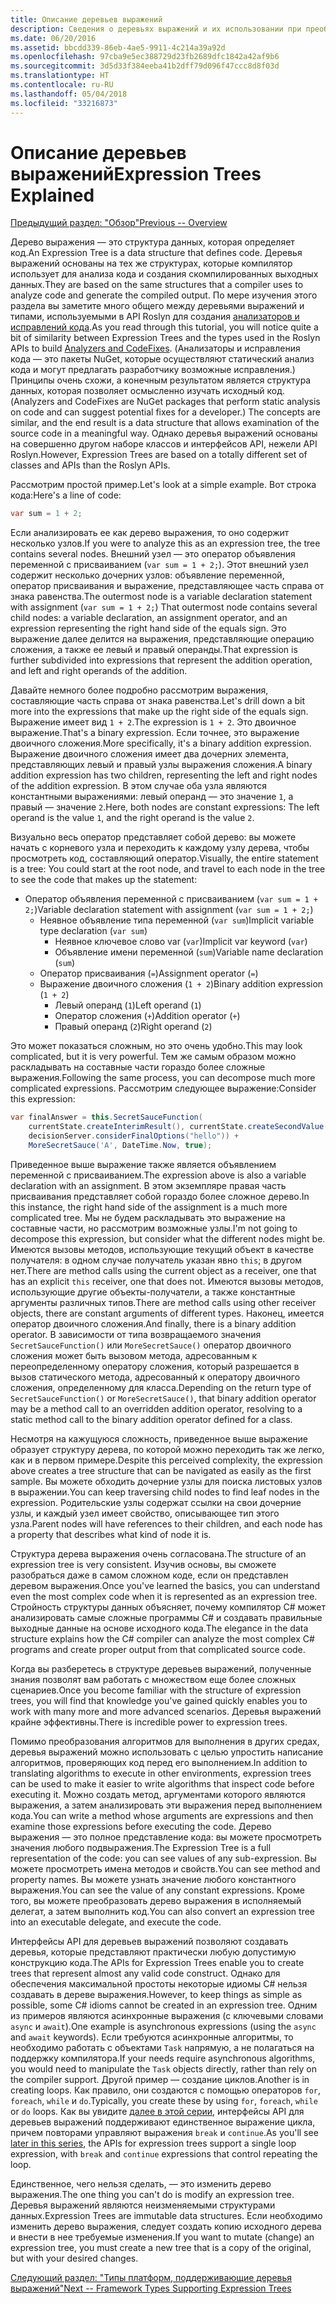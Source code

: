```yaml
---
title: Описание деревьев выражений
description: Сведения о деревьях выражений и их использовании при преобразовании алгоритмов для выполнения кода во внешних средах и его проверки перед выполнением.
ms.date: 06/20/2016
ms.assetid: bbcdd339-86eb-4ae5-9911-4c214a39a92d
ms.openlocfilehash: 97cba9e5ec388729d23fb2689dfc1842a42af9b6
ms.sourcegitcommit: 3d5d33f384eeba41b2dff79d096f47ccc8d8f03d
ms.translationtype: HT
ms.contentlocale: ru-RU
ms.lasthandoff: 05/04/2018
ms.locfileid: "33216873"
---
```

# <a name="expression-trees-explained"></a><span data-ttu-id="e96ea-103">Описание деревьев выражений</span><span class="sxs-lookup"><span data-stu-id="e96ea-103">Expression Trees Explained</span></span>

[<span data-ttu-id="e96ea-104">Предыдущий раздел: "Обзор"</span><span class="sxs-lookup"><span data-stu-id="e96ea-104">Previous -- Overview</span></span>](expression-trees.md)

<span data-ttu-id="e96ea-105">Дерево выражения — это структура данных, которая определяет код.</span><span class="sxs-lookup"><span data-stu-id="e96ea-105">An Expression Tree is a data structure that defines code.</span></span> <span data-ttu-id="e96ea-106">Деревья выражений основаны на тех же структурах, которые компилятор использует для анализа кода и создания скомпилированных выходных данных.</span><span class="sxs-lookup"><span data-stu-id="e96ea-106">They are based on the same structures that a compiler uses to analyze code and generate the compiled output.</span></span> <span data-ttu-id="e96ea-107">По мере изучения этого раздела вы заметите много общего между деревьями выражений и типами, используемыми в API Roslyn для создания [анализаторов и исправлений кода](https://github.com/dotnet/roslyn-analyzers).</span><span class="sxs-lookup"><span data-stu-id="e96ea-107">As you read through this tutorial, you will notice quite a bit of similarity between Expression Trees and the types used in the Roslyn APIs to build [Analyzers and CodeFixes](https://github.com/dotnet/roslyn-analyzers).</span></span>
<span data-ttu-id="e96ea-108">(Анализаторы и исправления кода — это пакеты NuGet, которые осуществляют статический анализ кода и могут предлагать разработчику возможные исправления.) Принципы очень схожи, а конечным результатом является структура данных, которая позволяет осмысленно изучать исходный код.</span><span class="sxs-lookup"><span data-stu-id="e96ea-108">(Analyzers and CodeFixes are NuGet packages that perform static analysis on code and can suggest potential fixes for a developer.) The concepts are similar, and the end result is a data structure that allows examination of the source code in a meaningful way.</span></span> <span data-ttu-id="e96ea-109">Однако деревья выражений основаны на совершенно другом наборе классов и интерфейсов API, нежели API Roslyn.</span><span class="sxs-lookup"><span data-stu-id="e96ea-109">However, Expression Trees are based on a totally different set of classes and APIs than the Roslyn APIs.</span></span>
    
<span data-ttu-id="e96ea-110">Рассмотрим простой пример.</span><span class="sxs-lookup"><span data-stu-id="e96ea-110">Let's look at a simple example.</span></span>
<span data-ttu-id="e96ea-111">Вот строка кода:</span><span class="sxs-lookup"><span data-stu-id="e96ea-111">Here's a line of code:</span></span>
```csharp
var sum = 1 + 2;
```
<span data-ttu-id="e96ea-112">Если анализировать ее как дерево выражения, то оно содержит несколько узлов.</span><span class="sxs-lookup"><span data-stu-id="e96ea-112">If you were to analyze this as an expression tree, the tree contains several nodes.</span></span>
<span data-ttu-id="e96ea-113">Внешний узел — это оператор объявления переменной с присваиванием (`var sum = 1 + 2;`). Этот внешний узел содержит несколько дочерних узлов: объявление переменной, оператор присваивания и выражение, представляющее часть справа от знака равенства.</span><span class="sxs-lookup"><span data-stu-id="e96ea-113">The outermost node is a variable declaration statement with assignment (`var sum = 1 + 2;`) That outermost node contains several child nodes: a variable declaration, an assignment operator, and an expression representing the right hand side of the equals sign.</span></span> <span data-ttu-id="e96ea-114">Это выражение далее делится на выражения, представляющие операцию сложения, а также ее левый и правый операнды.</span><span class="sxs-lookup"><span data-stu-id="e96ea-114">That expression is further subdivided into expressions that represent the addition operation, and left and right operands of the addition.</span></span>

<span data-ttu-id="e96ea-115">Давайте немного более подробно рассмотрим выражения, составляющие часть справа от знака равенства.</span><span class="sxs-lookup"><span data-stu-id="e96ea-115">Let's drill down a bit more into the expressions that make up the right side of the equals sign.</span></span>
<span data-ttu-id="e96ea-116">Выражение имеет вид `1 + 2`.</span><span class="sxs-lookup"><span data-stu-id="e96ea-116">The expression is `1 + 2`.</span></span> <span data-ttu-id="e96ea-117">Это двоичное выражение.</span><span class="sxs-lookup"><span data-stu-id="e96ea-117">That's a binary expression.</span></span> <span data-ttu-id="e96ea-118">Если точнее, это выражение двоичного сложения.</span><span class="sxs-lookup"><span data-stu-id="e96ea-118">More specifically, it's a binary addition expression.</span></span> <span data-ttu-id="e96ea-119">Выражение двоичного сложения имеет два дочерних элемента, представляющих левый и правый узлы выражения сложения.</span><span class="sxs-lookup"><span data-stu-id="e96ea-119">A binary addition expression has two children, representing the left and right nodes of the addition expression.</span></span> <span data-ttu-id="e96ea-120">В этом случае оба узла являются константными выражениями: левый операнд — это значение `1`, а правый — значение `2`.</span><span class="sxs-lookup"><span data-stu-id="e96ea-120">Here, both nodes are constant expressions: The left operand is the value `1`, and the right operand is the value `2`.</span></span>

<span data-ttu-id="e96ea-121">Визуально весь оператор представляет собой дерево: вы можете начать с корневого узла и переходить к каждому узлу дерева, чтобы просмотреть код, составляющий оператор.</span><span class="sxs-lookup"><span data-stu-id="e96ea-121">Visually, the entire statement is a tree: You could start at the root node, and travel to each node in the tree to see the code that makes up the statement:</span></span>

- <span data-ttu-id="e96ea-122">Оператор объявления переменной с присваиванием (`var sum = 1 + 2;`)</span><span class="sxs-lookup"><span data-stu-id="e96ea-122">Variable declaration statement with assignment (`var sum = 1 + 2;`)</span></span>
    * <span data-ttu-id="e96ea-123">Неявное объявление типа переменной (`var sum`)</span><span class="sxs-lookup"><span data-stu-id="e96ea-123">Implicit variable type declaration (`var sum`)</span></span>
        - <span data-ttu-id="e96ea-124">Неявное ключевое слово var (`var`)</span><span class="sxs-lookup"><span data-stu-id="e96ea-124">Implicit var keyword (`var`)</span></span>
        - <span data-ttu-id="e96ea-125">Объявление имени переменной (`sum`)</span><span class="sxs-lookup"><span data-stu-id="e96ea-125">Variable name declaration (`sum`)</span></span>
    * <span data-ttu-id="e96ea-126">Оператор присваивания (`=`)</span><span class="sxs-lookup"><span data-stu-id="e96ea-126">Assignment operator (`=`)</span></span>
    * <span data-ttu-id="e96ea-127">Выражение двоичного сложения (`1 + 2`)</span><span class="sxs-lookup"><span data-stu-id="e96ea-127">Binary addition expression (`1 + 2`)</span></span>
        - <span data-ttu-id="e96ea-128">Левый операнд (`1`)</span><span class="sxs-lookup"><span data-stu-id="e96ea-128">Left operand (`1`)</span></span>
        - <span data-ttu-id="e96ea-129">Оператор сложения (`+`)</span><span class="sxs-lookup"><span data-stu-id="e96ea-129">Addition operator (`+`)</span></span>
        - <span data-ttu-id="e96ea-130">Правый операнд (`2`)</span><span class="sxs-lookup"><span data-stu-id="e96ea-130">Right operand (`2`)</span></span>

<span data-ttu-id="e96ea-131">Это может показаться сложным, но это очень удобно.</span><span class="sxs-lookup"><span data-stu-id="e96ea-131">This may look complicated, but it is very powerful.</span></span> <span data-ttu-id="e96ea-132">Тем же самым образом можно раскладывать на составные части гораздо более сложные выражения.</span><span class="sxs-lookup"><span data-stu-id="e96ea-132">Following the same process, you can decompose much more complicated expressions.</span></span> <span data-ttu-id="e96ea-133">Рассмотрим следующее выражение:</span><span class="sxs-lookup"><span data-stu-id="e96ea-133">Consider this expression:</span></span>
```csharp
var finalAnswer = this.SecretSauceFunction(
    currentState.createInterimResult(), currentState.createSecondValue(1, 2),
    decisionServer.considerFinalOptions("hello")) +
    MoreSecretSauce('A', DateTime.Now, true);
```

<span data-ttu-id="e96ea-134">Приведенное выше выражение также является объявлением переменной с присваиванием.</span><span class="sxs-lookup"><span data-stu-id="e96ea-134">The expression above is also a variable declaration with an assignment.</span></span>
<span data-ttu-id="e96ea-135">В этом экземпляре правая часть присваивания представляет собой гораздо более сложное дерево.</span><span class="sxs-lookup"><span data-stu-id="e96ea-135">In this instance, the right hand side of the assignment is a much more complicated tree.</span></span>
<span data-ttu-id="e96ea-136">Мы не будем раскладывать это выражение на составные части, но рассмотрим возможные узлы.</span><span class="sxs-lookup"><span data-stu-id="e96ea-136">I'm not going to decompose this expression, but consider what the different nodes might be.</span></span> <span data-ttu-id="e96ea-137">Имеются вызовы методов, использующие текущий объект в качестве получателя: в одном случае получатель указан явно `this`; в другом нет.</span><span class="sxs-lookup"><span data-stu-id="e96ea-137">There are method calls using the current object as a receiver, one that has an explicit `this` receiver, one that does not.</span></span> <span data-ttu-id="e96ea-138">Имеются вызовы методов, использующие другие объекты-получатели, а также константные аргументы различных типов.</span><span class="sxs-lookup"><span data-stu-id="e96ea-138">There are method calls using other receiver objects, there are constant arguments of different types.</span></span> <span data-ttu-id="e96ea-139">Наконец, имеется оператор двоичного сложения.</span><span class="sxs-lookup"><span data-stu-id="e96ea-139">And finally, there is a binary addition operator.</span></span> <span data-ttu-id="e96ea-140">В зависимости от типа возвращаемого значения `SecretSauceFunction()` или `MoreSecretSauce()` оператор двоичного сложения может быть вызовом метода, адресованным к переопределенному оператору сложения, который разрешается в вызов статического метода, адресованный к оператору двоичного сложения, определенному для класса.</span><span class="sxs-lookup"><span data-stu-id="e96ea-140">Depending on the return type of `SecretSauceFunction()` or `MoreSecretSauce()`, that binary addition operator may be a method call to an overridden addition operator, resolving to a static method call to the binary addition operator defined for a class.</span></span>

<span data-ttu-id="e96ea-141">Несмотря на кажущуюся сложность, приведенное выше выражение образует структуру дерева, по которой можно переходить так же легко, как и в первом примере.</span><span class="sxs-lookup"><span data-stu-id="e96ea-141">Despite this perceived complexity, the expression above creates a tree structure that can be navigated as easily as the first sample.</span></span> <span data-ttu-id="e96ea-142">Вы можете обходить дочерние узлы для поиска листовых узлов в выражении.</span><span class="sxs-lookup"><span data-stu-id="e96ea-142">You can keep traversing child nodes to find leaf nodes in the expression.</span></span> <span data-ttu-id="e96ea-143">Родительские узлы содержат ссылки на свои дочерние узлы, и каждый узел имеет свойство, описывающее тип этого узла.</span><span class="sxs-lookup"><span data-stu-id="e96ea-143">Parent nodes will have references to their children, and each node has a property that describes what kind of node it is.</span></span>

<span data-ttu-id="e96ea-144">Структура дерева выражения очень согласована.</span><span class="sxs-lookup"><span data-stu-id="e96ea-144">The structure of an expression tree is very consistent.</span></span> <span data-ttu-id="e96ea-145">Изучив основы, вы сможете разобраться даже в самом сложном коде, если он представлен деревом выражения.</span><span class="sxs-lookup"><span data-stu-id="e96ea-145">Once you've learned the basics, you can understand even the most complex code when it is represented as an expression tree.</span></span> <span data-ttu-id="e96ea-146">Стройность структуры данных объясняет, почему компилятор C# может анализировать самые сложные программы C# и создавать правильные выходные данные на основе исходного кода.</span><span class="sxs-lookup"><span data-stu-id="e96ea-146">The elegance in the data structure explains how the C# compiler can analyze the most complex C# programs and create proper output from that complicated source code.</span></span>

<span data-ttu-id="e96ea-147">Когда вы разберетесь в структуре деревьев выражений, полученные знания позволят вам работать с множеством еще более сложных сценариев.</span><span class="sxs-lookup"><span data-stu-id="e96ea-147">Once you become familiar with the structure of expression trees, you will find that knowledge you've gained quickly enables you to work with many more and more advanced scenarios.</span></span> <span data-ttu-id="e96ea-148">Деревья выражений крайне эффективны.</span><span class="sxs-lookup"><span data-stu-id="e96ea-148">There is incredible power to expression trees.</span></span>

<span data-ttu-id="e96ea-149">Помимо преобразования алгоритмов для выполнения в других средах, деревья выражений можно использовать с целью упростить написание алгоритмов, проверяющих код перед его выполнением.</span><span class="sxs-lookup"><span data-stu-id="e96ea-149">In addition to translating algorithms to execute in other environments, expression trees can be used to make it easier to write algorithms that inspect code before executing it.</span></span> <span data-ttu-id="e96ea-150">Можно создать метод, аргументами которого являются выражения, а затем анализировать эти выражения перед выполнением кода.</span><span class="sxs-lookup"><span data-stu-id="e96ea-150">You can write a method whose arguments are expressions and then examine those expressions before executing the code.</span></span> <span data-ttu-id="e96ea-151">Дерево выражения — это полное представление кода: вы можете просмотреть значения любого подвыражения.</span><span class="sxs-lookup"><span data-stu-id="e96ea-151">The Expression Tree is a full representation of the code: you can see values of any sub-expression.</span></span>
<span data-ttu-id="e96ea-152">Вы можете просмотреть имена методов и свойств.</span><span class="sxs-lookup"><span data-stu-id="e96ea-152">You can see method and property names.</span></span> <span data-ttu-id="e96ea-153">Вы можете узнать значение любого константного выражения.</span><span class="sxs-lookup"><span data-stu-id="e96ea-153">You can see the value of any constant expressions.</span></span>
<span data-ttu-id="e96ea-154">Кроме того, вы можете преобразовать дерево выражения в исполняемый делегат, а затем выполнить код.</span><span class="sxs-lookup"><span data-stu-id="e96ea-154">You can also convert an expression tree into an executable delegate, and execute the code.</span></span>

<span data-ttu-id="e96ea-155">Интерфейсы API для деревьев выражений позволяют создавать деревья, которые представляют практически любую допустимую конструкцию кода.</span><span class="sxs-lookup"><span data-stu-id="e96ea-155">The APIs for Expression Trees enable you to create trees that represent almost any valid code construct.</span></span> <span data-ttu-id="e96ea-156">Однако для обеспечения максимальной простоты некоторые идиомы C# нельзя создавать в дереве выражения.</span><span class="sxs-lookup"><span data-stu-id="e96ea-156">However, to keep things as simple as possible, some C# idioms cannot be created in an expression tree.</span></span> <span data-ttu-id="e96ea-157">Одним из примеров являются асинхронные выражения (с ключевыми словами `async` и `await`).</span><span class="sxs-lookup"><span data-stu-id="e96ea-157">One example is asynchronous expressions (using the `async` and `await` keywords).</span></span> <span data-ttu-id="e96ea-158">Если требуются асинхронные алгоритмы, то необходимо работать с объектами `Task` напрямую, а не полагаться на поддержку компилятора.</span><span class="sxs-lookup"><span data-stu-id="e96ea-158">If your needs require asynchronous algorithms, you would need to manipulate the `Task` objects directly, rather than rely on the compiler support.</span></span> <span data-ttu-id="e96ea-159">Другой пример — создание циклов.</span><span class="sxs-lookup"><span data-stu-id="e96ea-159">Another is in creating loops.</span></span> <span data-ttu-id="e96ea-160">Как правило, они создаются с помощью операторов `for`, `foreach`, `while` и `do`.</span><span class="sxs-lookup"><span data-stu-id="e96ea-160">Typically, you create these by using `for`, `foreach`, `while` or `do` loops.</span></span> <span data-ttu-id="e96ea-161">Как вы увидите [далее в этой серии](expression-trees-building.md), интерфейсы API для деревьев выражений поддерживают единственное выражение цикла, причем повторами управляют выражения `break` и `continue`.</span><span class="sxs-lookup"><span data-stu-id="e96ea-161">As you'll see [later in this series](expression-trees-building.md), the APIs for expression trees support a single loop expression, with `break` and `continue` expressions that control repeating the loop.</span></span>

<span data-ttu-id="e96ea-162">Единственное, чего нельзя сделать, — это изменить дерево выражения.</span><span class="sxs-lookup"><span data-stu-id="e96ea-162">The one thing you can't do is modify an expression tree.</span></span>  <span data-ttu-id="e96ea-163">Деревья выражений являются неизменяемыми структурами данных.</span><span class="sxs-lookup"><span data-stu-id="e96ea-163">Expression Trees are immutable data structures.</span></span> <span data-ttu-id="e96ea-164">Если необходимо изменить дерево выражения, следует создать копию исходного дерева и внести в нее требуемые изменения.</span><span class="sxs-lookup"><span data-stu-id="e96ea-164">If you want to mutate (change) an expression tree, you must create a new tree that is a copy of the original, but with your desired changes.</span></span> 

[<span data-ttu-id="e96ea-165">Следующий раздел: "Типы платформ, поддерживающие деревья выражений"</span><span class="sxs-lookup"><span data-stu-id="e96ea-165">Next -- Framework Types Supporting Expression Trees</span></span>](expression-classes.md)
